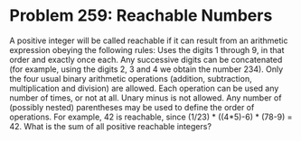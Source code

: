 # Problem 259: Reachable Numbers
A positive integer will be called reachable if it can result from an
arithmetic expression obeying the following rules: Uses the digits 1
through 9, in that order and exactly once each. Any successive digits
can be concatenated (for example, using the digits 2, 3 and 4 we obtain
the number 234). Only the four usual binary arithmetic operations
(addition, subtraction, multiplication and division) are allowed. Each
operation can be used any number of times, or not at all. Unary minus is
not allowed. Any number of (possibly nested) parentheses may be used to
define the order of operations. For example, 42 is reachable, since
(1/23) \* ((4\*5)-6) \* (78-9) = 42. What is the sum of all positive
reachable integers?

